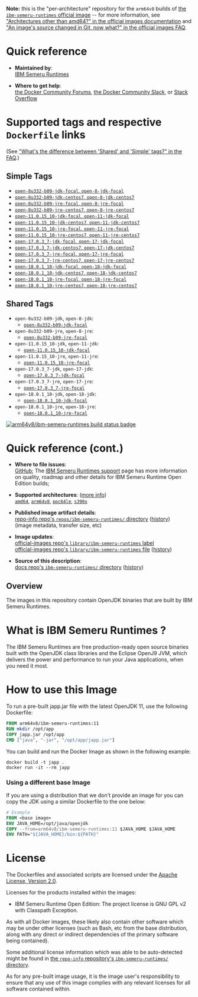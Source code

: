 <!--

********************************************************************************

WARNING:

    DO NOT EDIT "ibm-semeru-runtimes/README.md"

    IT IS AUTO-GENERATED

    (from the other files in "ibm-semeru-runtimes/" combined with a set of templates)

********************************************************************************

-->

**Note:** this is the "per-architecture" repository for the `arm64v8` builds of [the `ibm-semeru-runtimes` official image](https://hub.docker.com/_/ibm-semeru-runtimes) -- for more information, see ["Architectures other than amd64?" in the official images documentation](https://github.com/docker-library/official-images#architectures-other-than-amd64) and ["An image's source changed in Git, now what?" in the official images FAQ](https://github.com/docker-library/faq#an-images-source-changed-in-git-now-what).

# Quick reference

-	**Maintained by**:  
	[IBM Semeru Runtimes](https://github.com/ibmruntimes/semeru-containers)

-	**Where to get help**:  
	[the Docker Community Forums](https://forums.docker.com/), [the Docker Community Slack](https://dockr.ly/slack), or [Stack Overflow](https://stackoverflow.com/search?tab=newest&q=docker)

# Supported tags and respective `Dockerfile` links

(See ["What's the difference between 'Shared' and 'Simple' tags?" in the FAQ](https://github.com/docker-library/faq#whats-the-difference-between-shared-and-simple-tags).)

## Simple Tags

-	[`open-8u332-b09-jdk-focal`, `open-8-jdk-focal`](https://github.com/ibmruntimes/semeru-containers/blob/c732a9e86ffbbcf70be85d9f85dc05884eb24d76/8/jdk/ubuntu/Dockerfile.open.releases.full)
-	[`open-8u332-b09-jdk-centos7`, `open-8-jdk-centos7`](https://github.com/ibmruntimes/semeru-containers/blob/c732a9e86ffbbcf70be85d9f85dc05884eb24d76/8/jdk/centos/Dockerfile.open.releases.full)
-	[`open-8u332-b09-jre-focal`, `open-8-jre-focal`](https://github.com/ibmruntimes/semeru-containers/blob/c732a9e86ffbbcf70be85d9f85dc05884eb24d76/8/jre/ubuntu/Dockerfile.open.releases.full)
-	[`open-8u332-b09-jre-centos7`, `open-8-jre-centos7`](https://github.com/ibmruntimes/semeru-containers/blob/c732a9e86ffbbcf70be85d9f85dc05884eb24d76/8/jre/centos/Dockerfile.open.releases.full)
-	[`open-11.0.15_10-jdk-focal`, `open-11-jdk-focal`](https://github.com/ibmruntimes/semeru-containers/blob/c732a9e86ffbbcf70be85d9f85dc05884eb24d76/11/jdk/ubuntu/Dockerfile.open.releases.full)
-	[`open-11.0.15_10-jdk-centos7`, `open-11-jdk-centos7`](https://github.com/ibmruntimes/semeru-containers/blob/c732a9e86ffbbcf70be85d9f85dc05884eb24d76/11/jdk/centos/Dockerfile.open.releases.full)
-	[`open-11.0.15_10-jre-focal`, `open-11-jre-focal`](https://github.com/ibmruntimes/semeru-containers/blob/c732a9e86ffbbcf70be85d9f85dc05884eb24d76/11/jre/ubuntu/Dockerfile.open.releases.full)
-	[`open-11.0.15_10-jre-centos7`, `open-11-jre-centos7`](https://github.com/ibmruntimes/semeru-containers/blob/c732a9e86ffbbcf70be85d9f85dc05884eb24d76/11/jre/centos/Dockerfile.open.releases.full)
-	[`open-17.0.3_7-jdk-focal`, `open-17-jdk-focal`](https://github.com/ibmruntimes/semeru-containers/blob/c732a9e86ffbbcf70be85d9f85dc05884eb24d76/17/jdk/ubuntu/Dockerfile.open.releases.full)
-	[`open-17.0.3_7-jdk-centos7`, `open-17-jdk-centos7`](https://github.com/ibmruntimes/semeru-containers/blob/c732a9e86ffbbcf70be85d9f85dc05884eb24d76/17/jdk/centos/Dockerfile.open.releases.full)
-	[`open-17.0.3_7-jre-focal`, `open-17-jre-focal`](https://github.com/ibmruntimes/semeru-containers/blob/c732a9e86ffbbcf70be85d9f85dc05884eb24d76/17/jre/ubuntu/Dockerfile.open.releases.full)
-	[`open-17.0.3_7-jre-centos7`, `open-17-jre-centos7`](https://github.com/ibmruntimes/semeru-containers/blob/c732a9e86ffbbcf70be85d9f85dc05884eb24d76/17/jre/centos/Dockerfile.open.releases.full)
-	[`open-18.0.1_10-jdk-focal`, `open-18-jdk-focal`](https://github.com/ibmruntimes/semeru-containers/blob/c732a9e86ffbbcf70be85d9f85dc05884eb24d76/18/jdk/ubuntu/Dockerfile.open.releases.full)
-	[`open-18.0.1_10-jdk-centos7`, `open-18-jdk-centos7`](https://github.com/ibmruntimes/semeru-containers/blob/c732a9e86ffbbcf70be85d9f85dc05884eb24d76/18/jdk/centos/Dockerfile.open.releases.full)
-	[`open-18.0.1_10-jre-focal`, `open-18-jre-focal`](https://github.com/ibmruntimes/semeru-containers/blob/c732a9e86ffbbcf70be85d9f85dc05884eb24d76/18/jre/ubuntu/Dockerfile.open.releases.full)
-	[`open-18.0.1_10-jre-centos7`, `open-18-jre-centos7`](https://github.com/ibmruntimes/semeru-containers/blob/c732a9e86ffbbcf70be85d9f85dc05884eb24d76/18/jre/centos/Dockerfile.open.releases.full)

## Shared Tags

-	`open-8u332-b09-jdk`, `open-8-jdk`:
	-	[`open-8u332-b09-jdk-focal`](https://github.com/ibmruntimes/semeru-containers/blob/c732a9e86ffbbcf70be85d9f85dc05884eb24d76/8/jdk/ubuntu/Dockerfile.open.releases.full)
-	`open-8u332-b09-jre`, `open-8-jre`:
	-	[`open-8u332-b09-jre-focal`](https://github.com/ibmruntimes/semeru-containers/blob/c732a9e86ffbbcf70be85d9f85dc05884eb24d76/8/jre/ubuntu/Dockerfile.open.releases.full)
-	`open-11.0.15_10-jdk`, `open-11-jdk`:
	-	[`open-11.0.15_10-jdk-focal`](https://github.com/ibmruntimes/semeru-containers/blob/c732a9e86ffbbcf70be85d9f85dc05884eb24d76/11/jdk/ubuntu/Dockerfile.open.releases.full)
-	`open-11.0.15_10-jre`, `open-11-jre`:
	-	[`open-11.0.15_10-jre-focal`](https://github.com/ibmruntimes/semeru-containers/blob/c732a9e86ffbbcf70be85d9f85dc05884eb24d76/11/jre/ubuntu/Dockerfile.open.releases.full)
-	`open-17.0.3_7-jdk`, `open-17-jdk`:
	-	[`open-17.0.3_7-jdk-focal`](https://github.com/ibmruntimes/semeru-containers/blob/c732a9e86ffbbcf70be85d9f85dc05884eb24d76/17/jdk/ubuntu/Dockerfile.open.releases.full)
-	`open-17.0.3_7-jre`, `open-17-jre`:
	-	[`open-17.0.3_7-jre-focal`](https://github.com/ibmruntimes/semeru-containers/blob/c732a9e86ffbbcf70be85d9f85dc05884eb24d76/17/jre/ubuntu/Dockerfile.open.releases.full)
-	`open-18.0.1_10-jdk`, `open-18-jdk`:
	-	[`open-18.0.1_10-jdk-focal`](https://github.com/ibmruntimes/semeru-containers/blob/c732a9e86ffbbcf70be85d9f85dc05884eb24d76/18/jdk/ubuntu/Dockerfile.open.releases.full)
-	`open-18.0.1_10-jre`, `open-18-jre`:
	-	[`open-18.0.1_10-jre-focal`](https://github.com/ibmruntimes/semeru-containers/blob/c732a9e86ffbbcf70be85d9f85dc05884eb24d76/18/jre/ubuntu/Dockerfile.open.releases.full)

[![arm64v8/ibm-semeru-runtimes build status badge](https://img.shields.io/jenkins/s/https/doi-janky.infosiftr.net/job/multiarch/job/arm64v8/job/ibm-semeru-runtimes.svg?label=arm64v8/ibm-semeru-runtimes%20%20build%20job)](https://doi-janky.infosiftr.net/job/multiarch/job/arm64v8/job/ibm-semeru-runtimes/)

# Quick reference (cont.)

-	**Where to file issues**:  
	[GitHub](https://github.com/ibmruntimes/Semeru-Runtimes/issues); The [IBM Semeru Runtimes support](https://ibm.com/semeru-runtimes) page has more information on quality, roadmap and other details for IBM Semeru Runtime Open Edition builds;

-	**Supported architectures**: ([more info](https://github.com/docker-library/official-images#architectures-other-than-amd64))  
	[`amd64`](https://hub.docker.com/r/amd64/ibm-semeru-runtimes/), [`arm64v8`](https://hub.docker.com/r/arm64v8/ibm-semeru-runtimes/), [`ppc64le`](https://hub.docker.com/r/ppc64le/ibm-semeru-runtimes/), [`s390x`](https://hub.docker.com/r/s390x/ibm-semeru-runtimes/)

-	**Published image artifact details**:  
	[repo-info repo's `repos/ibm-semeru-runtimes/` directory](https://github.com/docker-library/repo-info/blob/master/repos/ibm-semeru-runtimes) ([history](https://github.com/docker-library/repo-info/commits/master/repos/ibm-semeru-runtimes))  
	(image metadata, transfer size, etc)

-	**Image updates**:  
	[official-images repo's `library/ibm-semeru-runtimes` label](https://github.com/docker-library/official-images/issues?q=label%3Alibrary%2Fibm-semeru-runtimes)  
	[official-images repo's `library/ibm-semeru-runtimes` file](https://github.com/docker-library/official-images/blob/master/library/ibm-semeru-runtimes) ([history](https://github.com/docker-library/official-images/commits/master/library/ibm-semeru-runtimes))

-	**Source of this description**:  
	[docs repo's `ibm-semeru-runtimes/` directory](https://github.com/docker-library/docs/tree/master/ibm-semeru-runtimes) ([history](https://github.com/docker-library/docs/commits/master/ibm-semeru-runtimes))

## Overview

The images in this repository contain OpenJDK binaries that are built by IBM Semeru Runtimes.

# What is IBM Semeru Runtimes ?

The IBM Semeru Runtimes are free production-ready open source binaries built with the OpenJDK class libraries and the Eclipse OpenJ9 JVM, which delivers the power and performance to run your Java applications, when you need it most.

# How to use this Image

To run a pre-built japp.jar file with the latest OpenJDK 11, use the following Dockerfile:

```dockerfile
FROM arm64v8/ibm-semeru-runtimes:11
RUN mkdir /opt/app
COPY japp.jar /opt/app
CMD ["java", "-jar", "/opt/app/japp.jar"]
```

You can build and run the Docker Image as shown in the following example:

```console
docker build -t japp .
docker run -it --rm japp
```

### Using a different base Image

If you are using a distribution that we don't provide an image for you can copy the JDK using a similar Dockerfile to the one below:

```dockerfile
# Example
FROM <base image>
ENV JAVA_HOME=/opt/java/openjdk
COPY --from=arm64v8/ibm-semeru-runtimes:11 $JAVA_HOME $JAVA_HOME
ENV PATH="${JAVA_HOME}/bin:${PATH}"
```

# License

The Dockerfiles and associated scripts are licensed under the [Apache License, Version 2.0](http://www.apache.org/licenses/LICENSE-2.0.html).

Licenses for the products installed within the images:

-	IBM Semeru Runtime Open Edition: The project license is GNU GPL v2 with Classpath Exception.

As with all Docker images, these likely also contain other software which may be under other licenses (such as Bash, etc from the base distribution, along with any direct or indirect dependencies of the primary software being contained).

Some additional license information which was able to be auto-detected might be found in [the `repo-info` repository's `ibm-semeru-runtimes/` directory](https://github.com/docker-library/repo-info/tree/master/repos/ibm-semeru-runtimes).

As for any pre-built image usage, it is the image user's responsibility to ensure that any use of this image complies with any relevant licenses for all software contained within.
